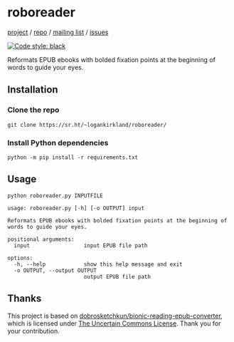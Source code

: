 roboreader
==========

[project](https://sr.ht/~logankirkland/roboreader/) / 
[repo](https://git.sr.ht/~logankirkland/roboreader) / 
[mailing list](https://lists.sr.ht/~logankirkland/roboreader) /
[issues](https://todo.sr.ht/~logankirkland/roboreader)

[![Code style: black](https://img.shields.io/badge/code%20style-black-000000.svg)](https://github.com/psf/black)

Reformats EPUB ebooks with bolded fixation points at the beginning 
of words to guide your eyes.

Installation
------------

### Clone the repo

```shell
git clone https://sr.ht/~logankirkland/roboreader/
```

### Install Python dependencies

```shell
python -m pip install -r requirements.txt
```

Usage
-----

```shell
python roboreader.py INPUTFILE
```

```
usage: roboreader.py [-h] [-o OUTPUT] input

Reformats EPUB ebooks with bolded fixation points at the beginning of 
words to guide your eyes.

positional arguments:
  input                 input EPUB file path

options:
  -h, --help            show this help message and exit
  -o OUTPUT, --output OUTPUT
                        output EPUB file path
```

Thanks
------

This project is based on 
[dobrosketchkun/bionic-reading-epub-converter](https://github.com/dobrosketchkun/bionic-reading-epub-converter), 
which is licensed under 
[The Uncertain Commons License](https://github.com/dobrosketchkun/bionic-reading-epub-converter/blob/main/LICENSE).
Thank you for your contribution.
